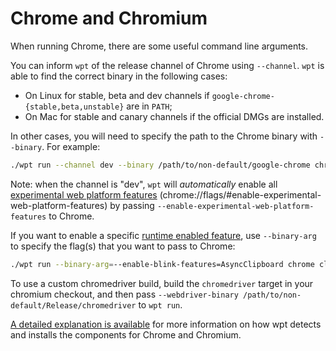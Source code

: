 # Chrome and Chromium

When running Chrome, there are some useful command line arguments.

You can inform `wpt` of the release channel of Chrome using `--channel`.
`wpt` is able to find the correct binary in the following cases:
* On Linux for stable, beta and dev channels if
  `google-chrome-{stable,beta,unstable}` are in `PATH`;
* On Mac for stable and canary channels if the official DMGs are installed.

In other cases, you will need to specify the path to the Chrome binary with
`--binary`. For example:

```bash
./wpt run --channel dev --binary /path/to/non-default/google-chrome chrome
```

Note: when the channel is "dev", `wpt` will *automatically* enable all
[experimental web platform features][1]
(chrome://flags/#enable-experimental-web-platform-features) by passing
`--enable-experimental-web-platform-features` to Chrome.

If you want to enable a specific [runtime enabled feature][1], use
`--binary-arg` to specify the flag(s) that you want to pass to Chrome:

```bash
./wpt run --binary-arg=--enable-blink-features=AsyncClipboard chrome clipboard-apis/
```

To use a custom chromedriver build, build the `chromedriver` target in your chromium checkout,
and then pass `--webdriver-binary /path/to/non-default/Release/chromedriver` to `wpt run`.

[A detailed explanation is available](chrome-chromium-installation-detection.html)
for more information on how wpt detects and installs the components for Chrome and Chromium.

[1]: https://chromium.googlesource.com/chromium/src/+/main/third_party/blink/renderer/platform/RuntimeEnabledFeatures.md
